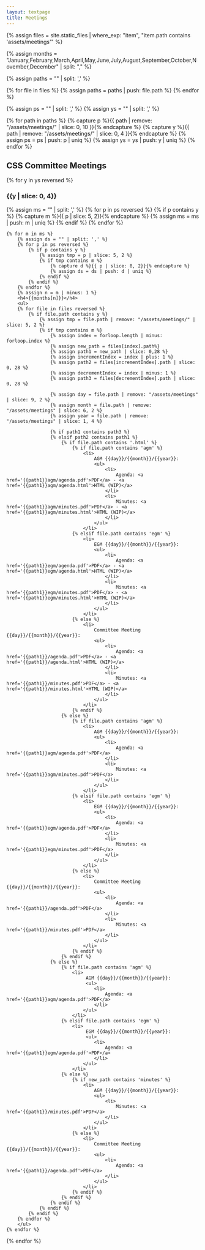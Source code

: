 ```yaml
---
layout: textpage
title: Meetings
---
```


<!-- PATH FORMAT:  assets/meetings/YYYY/MM/DD/agenda.pdf -->

{% assign files = site.static_files | where_exp: "item", "item.path contains 'assets/meetings'" %}


{% assign months = "January,February,March,April,May,June,July,August,September,October,November,December" | split: "," %}

{% assign paths = "" | split: ',' %}

{% for file in files %}
    {% assign paths = paths | push: file.path %}
{% endfor %}

{% assign ps = "" | split: ',' %}
{% assign ys = "" | split: ',' %}

{% for path in paths %}
    {% capture p %}{{ path | remove: "/assets/meetings/" | slice: 0, 10 }}{% endcapture %}
    {% capture y %}{{ path | remove: "/assets/meetings/" | slice: 0, 4 }}{% endcapture %}
    {% assign ps = ps | push: p | uniq %}
    {% assign ys = ys | push: y | uniq %}
{% endfor %}

<p>
<h2>CSS Committee Meetings</h2>
{% for y in ys reversed %}
    <h3>{{y | slice: 0, 4}}</h3>
    {% assign ms = "" | split: ',' %}
        {% for p in ps reversed %}
            {% if p contains y %}   
                {% capture m %}{{ p | slice: 5, 2}}{% endcapture %}
                {% assign ms = ms | push: m | uniq %}
            {% endif %}
        {% endfor %}

    {% for m in ms %}
        {% assign ds = "" | split: ',' %}
        {% for p in ps reversed %}
            {% if p contains y %}
                {% assign tmp = p | slice: 5, 2 %}
                {% if tmp contains m %}
                    {% capture d %}{{ p | slice: 8, 2}}{% endcapture %}
                    {% assign ds = ds | push: d | uniq %}
                {% endif %}
            {% endif %}
        {% endfor %}
        {% assign n = m | minus: 1 %}
        <h4>{{months[n]}}</h4>
        <ul>
        {% for file in files reversed %}
            {% if file.path contains y %}
                {% assign tmp = file.path | remove: "/assets/meetings/" | slice: 5, 2 %}
                {% if tmp contains m %}
                    {% assign index = forloop.length | minus: forloop.index %}
                    {% assign new_path = files[index].path%}
                    {% assign path1 = new_path | slice: 0,28 %}
                    {% assign incrementIndex = index | plus: 1 %}
                    {% assign path2 = files[incrementIndex].path | slice: 0, 28 %}
                    {% assign decrementIndex = index | minus: 1 %}
                    {% assign path3 = files[decrementIndex].path | slice: 0, 28 %}

                    {% assign day = file.path | remove: "/assets/meetings" | slice: 9, 2 %}
                    {% assign month = file.path | remove: "/assets/meetings" | slice: 6, 2 %}
                    {% assign year = file.path | remove: "/assets/meetings" | slice: 1, 4 %}

                    {% if path1 contains path3 %}
                    {% elsif path2 contains path1 %}
                        {% if file.path contains '.html' %}
                            {% if file.path contains 'agm' %}
                                <li>
                                    AGM {{day}}/{{month}}/{{year}}:
                                    <ul> 
                                        <li>
                                            Agenda: <a href='{{path1}}agm/agenda.pdf'>PDF</a> - <a href='{{path1}}agm/agenda.html'>HTML (WIP)</a>
                                        </li>
                                        <li>
                                            Minutes: <a href='{{path1}}agm/minutes.pdf'>PDF</a> - <a href='{{path1}}agm/minutes.html'>HTML (WIP)</a>
                                        </li>
                                    </ul>
                                </li>
                            {% elsif file.path contains 'egm' %}
                                <li>
                                    EGM {{day}}/{{month}}/{{year}}: 
                                    <ul>
                                        <li>
                                            Agenda: <a href='{{path1}}egm/agenda.pdf'>PDF</a> - <a href='{{path1}}egm/agenda.html'>HTML (WIP)</a>
                                        </li>
                                        <li>
                                            Minutes: <a href='{{path1}}egm/minutes.pdf'>PDF</a> - <a href='{{path1}}egm/minutes.html'>HTML (WIP)</a>
                                        </li>
                                    </ul>
                                </li>
                            {% else %}
                                <li>
                                    Committee Meeting {{day}}/{{month}}/{{year}}: 
                                    <ul>
                                        <li>
                                            Agenda: <a href='{{path1}}/agenda.pdf'>PDF</a> - <a href='{{path1}}/agenda.html'>HTML (WIP)</a>
                                        </li>
                                        <li>
                                            Minutes: <a href='{{path1}}/minutes.pdf'>PDF</a> - <a href='{{path1}}/minutes.html'>HTML (WIP)</a>
                                        </li>
                                    </ul>
                                </li>
                            {% endif %}
                        {% else %}
                            {% if file.path contains 'agm' %}
                                <li> 
                                    AGM {{day}}/{{month}}/{{year}}:
                                    <ul>
                                        <li>
                                            Agenda: <a href='{{path1}}agm/agenda.pdf'>PDF</a>
                                        </li>
                                        <li>
                                            Minutes: <a href='{{path1}}agm/minutes.pdf'>PDF</a>
                                        </li>
                                    </ul>
                                </li>
                            {% elsif file.path contains 'egm' %}
                                <li> 
                                    EGM {{day}}/{{month}}/{{year}}:
                                    <ul>
                                        <li>
                                            Agenda: <a href='{{path1}}egm/agenda.pdf'>PDF</a>
                                        </li>
                                        <li>
                                            Minutes: <a href='{{path1}}egm/minutes.pdf'>PDF</a>
                                        </li>
                                    </ul>
                                </li>
                            {% else %}
                                <li> 
                                    Committee Meeting {{day}}/{{month}}/{{year}}:
                                    <ul>
                                        <li>
                                            Agenda: <a href='{{path1}}/agenda.pdf'>PDF</a>
                                        </li>
                                        <li>
                                            Minutes: <a href='{{path1}}/minutes.pdf'>PDF</a>
                                        </li>
                                    </ul>
                                </li>
                            {% endif %}
                        {% endif %}
                    {% else %}
                        {% if file.path contains 'agm' %}
                            <li>
                                 AGM {{day}}/{{month}}/{{year}}:
                                 <ul>
                                    <li>
                                        Agenda: <a href='{{path1}}agm/agenda.pdf'>PDF</a>
                                    </li>
                                </ul>
                            </li>
                        {% elsif file.path contains 'egm' %}
                            <li>
                                 EGM {{day}}/{{month}}/{{year}}:
                                 <ul>
                                    <li>
                                        Agenda: <a href='{{path1}}egm/agenda.pdf'>PDF</a>
                                    </li>
                                </ul>
                            </li>
                        {% else %}
                            {% if new_path contains 'minutes' %}
                                <li>
                                    AGM {{day}}/{{month}}/{{year}}:
                                    <ul>
                                        <li>
                                            Minutes: <a href='{{path1}}/minutes.pdf'>PDF</a>
                                        </li>
                                    </ul>
                                </li>
                            {% else %}
                                <li>
                                    Committee Meeting {{day}}/{{month}}/{{year}}:
                                    <ul>
                                        <li>
                                            Agenda: <a href='{{path1}}/agenda.pdf'>PDF</a>
                                        </li>
                                    </ul>
                                </li>
                            {% endif %}
                        {% endif %}
                    {% endif %}
                {% endif %}
            {% endif %}
        {% endfor %}
        </ul>     
    {% endfor %}
{% endfor %}
</p>
